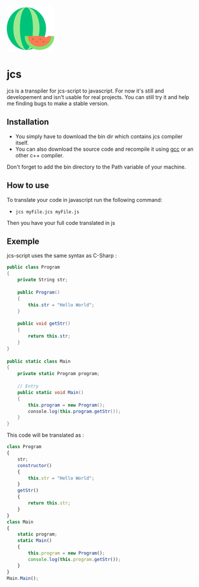 <img src="./icon.png" width="128"/>

# jcs
jcs is a transpiler for jcs-script to javascript. For now it's still and developement and isn't usable for real projects.
You can still try it and help me finding bugs to make a stable version.

## Installation ##
* You simply have to download the bin dir which contains jcs compiler itself. 
* You can also download the source code and recompile it using [gcc](https://gcc.gnu.org/) or an other c++ compiler. 

Don't forget to add the bin directory to the Path variable of your machine.

## How to use ##
To translate your code in javascript run the following command:

* `jcs myFile.jcs myFile.js`

Then you have your full code translated in js

## Exemple ##
jcs-script uses the same syntax as C-Sharp : 
```c#
public class Program
{
    private String str;

    public Program()
    {
        this.str = "Hello World";
    }

    public void getStr()
    {
        return this.str;
    }
}

public static class Main
{
    private static Program program;

    // Entry
    public static void Main()
    {
        this.program = new Program();
        console.log(this.program.getStr());   
    }
}
```
This code will be translated as :
```javascript
class Program 
{ 
    str; 
    constructor()
    { 
        this.str = "Hello World"; 
    } 
    getStr() 
    { 
        return this.str; 
    } 
} 
class Main 
{ 
    static program; 
    static Main() 
    { 
        this.program = new Program(); 
        console.log(this.program.getStr());   
    } 
} 
Main.Main();
```
